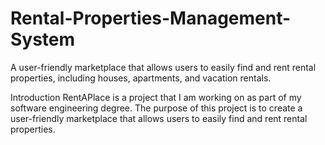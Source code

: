 # Rental-Properties-Management-System
A user-friendly marketplace that allows users to easily find and rent rental properties, including houses, apartments, and vacation rentals.

Introduction
RentAPlace is a project that I am working on as part of my software engineering degree. The purpose of this project is to create a user-friendly marketplace that allows users to easily find and rent rental properties.
